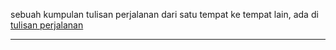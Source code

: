 sebuah kumpulan tulisan perjalanan dari satu tempat ke tempat lain, ada di <a href="https://www.klaverstory.com">tulisan perjalanan</a>

---

